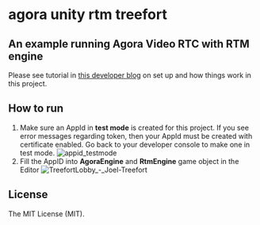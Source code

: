 # agora unity rtm treefort

## An example running Agora Video RTC with RTM engine

Please see tutorial in [this developer blog](https://www.agora.io/en/blog/agora-treefort-using-rtm-to-join-breakout-rooms-in-unity/) on set up and how things work in this project.

## How to run

 1. Make sure an AppId in **test mode** is created for this project.  If you see error messages regarding token, then your AppId must be created with certificate enabled.  Go back to your developer console to make one in test mode.
![appid_testmode](https://user-images.githubusercontent.com/1261195/162848332-f265418e-b947-44f8-8ac9-54ad52a7b420.png)
 2. Fill the AppID into **AgoraEngine** and **RtmEngine** game object in the Editor
  ![TreefortLobby_-_Joel-Treefort](https://user-images.githubusercontent.com/1261195/162848441-46f1633c-fa3c-4c98-9417-f6a4e96fe73d.png)
 
## License

The MIT License (MIT).
